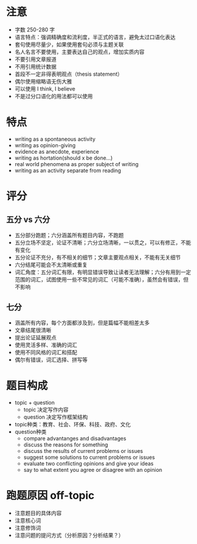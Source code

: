 # 注意

* 字数 250-280 字
* 语言特点：强调精确度和流利度，半正式的语言，避免太过口语化表达
* 套句使用尽量少，如果使用套句必须与主题关联
* 名人名言不要使用，主要表达自己的观点，增加实质内容
* 不要引用文章报道
* 不用引用统计数据
* 首段不一定非得表明观点（thesis statement）
* 偶尔使用缩略语无伤大雅
* 可以使用 I think, I believe
* 不是过分口语化的用法都可以使用

# 特点

* writing as a spontaneous activity
* writing as opinion-giving
* evidence as anecdote, experience
* writing as hortation(should x be done...)
* real world phenomena as proper subject of writing
* writing as an activity separate from reading

# 评分

## 五分 vs 六分

* 五分部分跑题；六分涵盖所有题目内容，不跑题
* 五分立场不坚定，论证不清晰；六分立场清晰，一以贯之，可以有修正，不能有变化
* 五分论证不充分，有不相关的细节；文章主要观点相关，不能有无关细节
* 六分结尾可能会不太清晰或重复
* 词汇角度：五分词汇有限，有明显错误导致让读者无法理解；六分有用到一定范围的词汇，试图使用一些不常见的词汇（可能不准确），虽然会有错误，但不影响

## 七分

* 涵盖所有内容，每个方面都涉及到，但是篇幅不能相差太多
* 文章结尾很清晰
* 提出论证延展观点
* 使用灵活多样、准确的词汇
* 使用不同风格的词汇和搭配
* 偶尔有错误，词汇选择、拼写等

# 题目构成

* topic + question
  * topic 决定写作内容
  * question 决定写作框架结构
* topic种类：教育、社会、环保、科技、政府、文化
* question种类
  * compare advantanges and disadvantages
  * discuss the reasons for something
  * discuss the results of current problems or issues
  * suggest some solutions to current problems or issues
  * evaluate two conflicting opinions and give your ideas
  * say to what extent you agree or disagree with an opinion

# 跑题原因 off-topic

* 注意题目的具体内容
* 注意核心词
* 注意修饰词
* 注意问题的提问方式（分析原因？分析结果？）
